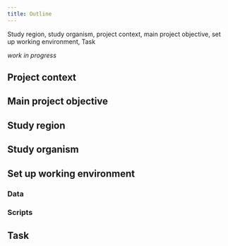 ```yaml
---
title: Outline
---
```


Study region, study organism, project context, main project objective, set up working environment, Task

<!--more-->


_work in progress_


## Project context


## Main project objective


## Study region


## Study organism


## Set up working environment

### Data

### Scripts


## Task



